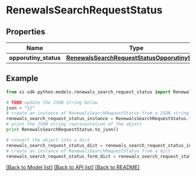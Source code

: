 # RenewalsSearchRequestStatus


## Properties

Name | Type | Description | Notes
------------ | ------------- | ------------- | -------------
**opporutiny_status** | [**RenewalsSearchRequestStatusOpporutinyStatus**](RenewalsSearchRequestStatusOpporutinyStatus.md) |  | [optional] 

## Example

```python
from xi-sdk-python.models.renewals_search_request_status import RenewalsSearchRequestStatus

# TODO update the JSON string below
json = "{}"
# create an instance of RenewalsSearchRequestStatus from a JSON string
renewals_search_request_status_instance = RenewalsSearchRequestStatus.from_json(json)
# print the JSON string representation of the object
print RenewalsSearchRequestStatus.to_json()

# convert the object into a dict
renewals_search_request_status_dict = renewals_search_request_status_instance.to_dict()
# create an instance of RenewalsSearchRequestStatus from a dict
renewals_search_request_status_form_dict = renewals_search_request_status.from_dict(renewals_search_request_status_dict)
```
[[Back to Model list]](../README.md#documentation-for-models) [[Back to API list]](../README.md#documentation-for-api-endpoints) [[Back to README]](../README.md)


